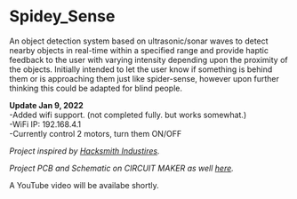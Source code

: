 # Spidey_Sense

An object detection system based on ultrasonic/sonar waves to detect nearby objects in real-time within a specified range and provide haptic feedback to the user with varying intensity depending upon the proximity of the objects. Initially intended to let the user know if something is behind them or is approaching them just like spider-sense, however upon further thinking this could be adapted for blind people.

**Update Jan 9, 2022**  
  -Added wifi support. (not completed fully. but works somewhat.)  
  -WiFi IP: 192.168.4.1  
  -Currently control 2 motors, turn them ON/OFF  

*Project inspired by [Hacksmith Industires](https://youtu.be/YQgWBzY1hR0/).*

*Project PCB and Schematic on CIRCUIT MAKER as well [here](https://365.altium.com/files/DB2D6313-70A9-482E-9DF1-E4D2B7785A2F).*

A YouTube video will be availabe shortly.
